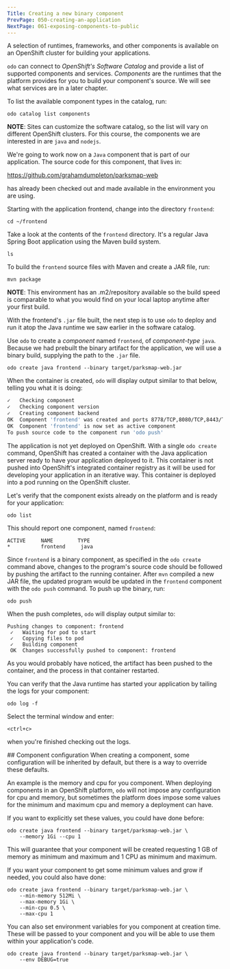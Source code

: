 ```yaml
---
Title: Creating a new binary component
PrevPage: 050-creating-an-application
NextPage: 061-exposing-components-to-public
---
```


A selection of runtimes, frameworks, and other components is available on an OpenShift cluster for building your applications.

``odo`` can connect to *OpenShift's Software Catalog* and provide a list of supported components and services. *Components* are the runtimes that the platform provides for you to build your component's source. We will see what services are in a later chapter.

To list the available component types in the catalog, run:

```execute-1
odo catalog list components
```

__NOTE__: Sites can customize the software catalog, so the list will vary on different OpenShift clusters. For this course, the components we are interested in are ``java`` and ``nodejs``.

We're going to work now on a ``Java`` component that is part of our application. The source code for this component, that lives in:

https://github.com/grahamdumpleton/parksmap-web

has already been checked out and made available in the environment you are using.

Starting with the application frontend, change into the directory ``frontend``:

```execute-1
cd ~/frontend
```

Take a look at the contents of the `frontend` directory. It's a regular Java Spring Boot application using the Maven build system.

```execute-1
ls
```

To build the ``frontend`` source files with Maven and create a JAR file, run:

```execute-1
mvn package
```

__NOTE__: This environment has an .m2/repository available so the build speed is comparable to what you would find on your local laptop anytime after your first build.

With the frontend's ``.jar`` file built, the next step is to use `odo` to deploy and run it atop the Java runtime we saw earlier in the software catalog.

Use ``odo`` to create a *component* named ``frontend``, of *component-type* ``java``. Because we had prebuilt the binary artifact for the application, we will use a binary build, supplying the path to the ``.jar`` file.

```execute-1
odo create java frontend --binary target/parksmap-web.jar
```

When the container is created, ``odo`` will display output similar to that below, telling you what it is doing:

```bash
✓   Checking component
✓   Checking component version
✓   Creating component backend
OK  Component 'frontend' was created and ports 8778/TCP,8080/TCP,8443/TCP were opened
OK  Component 'frontend' is now set as active component
To push source code to the component run 'odo push'
```

The application is not yet deployed on OpenShift. With a single ``odo create`` command, OpenShift has created a container with the Java application server ready to have your application deployed to it. This container is not pushed into OpenShift's integrated container registry as it will be used for developing your application in an iterative way. This container is deployed into a pod running on the OpenShift cluster.

Let's verify that the component exists already on the platform and is ready for your application:

```execute-1
odo list
```

This should report one component, named ``frontend``:

```
ACTIVE     NAME        TYPE
*          frontend     java
```

Since ``frontend`` is a binary component, as specified in the ``odo create`` command above, changes to the program's source code should be followed by pushing the artifact to the running container. After ``mvn`` compiled a new JAR file, the updated program would be updated in the ``frontend`` component with the ``odo push`` command. To push up the binary, run:

```execute-1
odo push
```

When the push completes, ``odo`` will display output similar to:

```
Pushing changes to component: frontend
 ✓   Waiting for pod to start
 ✓   Copying files to pod
 ✓   Building component
 OK  Changes successfully pushed to component: frontend
```

As you would probably have noticed, the artifact has been pushed to the container, and the process in that container restarted.

You can verify that the Java runtime has started your application by tailing the logs for your component:

```execute-1
odo log -f
```

Select the terminal window and enter:

```execute-1
<ctrl+c>
```

when you're finished checking out the logs.

## Component configuration
When creating a component, some configuration will be inherited by default, but there is a way to override these defaults.

An example is the memory and cpu for you component. When deploying components in an OpenShift platform, ``odo`` will not impose any configuration for cpu and memory, but sometimes the platform does impose some values for the minimum and maximum cpu and memory a deployment can have.

If you want to explicitly set these values, you could have done before:

```
odo create java frontend --binary target/parksmap-web.jar \
    --memory 1Gi --cpu 1
```

This will guarantee that your component will be created requesting 1 GB of memory as minimum and maximum and 1 CPU as minimum and maximum.

If you want your component to get some minimum values and grow if needed, you could also have done:

```
odo create java frontend --binary target/parksmap-web.jar \
    --min-memory 512Mi \
    --max-memory 1Gi \
    --min-cpu 0.5 \
    --max-cpu 1
```

You can also set environment variables for you component at creation time. These will be passed to your component and you will be able to use them within your application's code.

```
odo create java frontend --binary target/parksmap-web.jar \
    --env DEBUG=true
```
